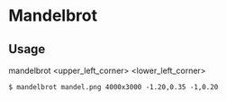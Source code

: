 # Mandelbrot

## Usage

mandelbrot <filename> <resolution> <upper_left_corner> <lower_left_corner>

```text
$ mandelbrot mandel.png 4000x3000 -1.20,0.35 -1,0.20
```
